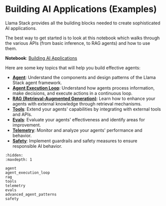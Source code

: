 # Building AI Applications (Examples)

Llama Stack provides all the building blocks needed to create sophisticated AI applications.

The best way to get started is to look at this notebook which walks through the various APIs (from basic inference, to RAG agents) and how to use them.

**Notebook**: [Building AI Applications](https://github.com/meta-llama/llama-stack/blob/main/docs/getting_started.ipynb)

Here are some key topics that will help you build effective agents:

- **[Agent](agent)**: Understand the components and design patterns of the Llama Stack agent framework.
- **[Agent Execution Loop](agent_execution_loop)**: Understand how agents process information, make decisions, and execute actions in a continuous loop.
- **[RAG (Retrieval-Augmented Generation)](rag)**: Learn how to enhance your agents with external knowledge through retrieval mechanisms.
- **[Tools](tools)**: Extend your agents' capabilities by integrating with external tools and APIs.
- **[Evals](evals)**: Evaluate your agents' effectiveness and identify areas for improvement.
- **[Telemetry](telemetry)**: Monitor and analyze your agents' performance and behavior.
- **[Safety](safety)**: Implement guardrails and safety measures to ensure responsible AI behavior.

```{toctree}
:hidden:
:maxdepth: 1

agent
agent_execution_loop
rag
tools
telemetry
evals
advanced_agent_patterns
safety
```
